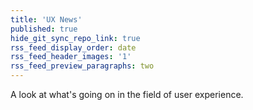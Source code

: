 ```yaml
---
title: 'UX News'
published: true
hide_git_sync_repo_link: true
rss_feed_display_order: date
rss_feed_header_images: '1'
rss_feed_preview_paragraphs: two
---
```


A look at what's going on in the field of user experience.
